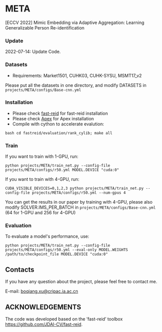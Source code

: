 # META
[ECCV 2022] Mimic Embedding via Adaptive Aggregation: Learning Generalizable Person Re-identification

### Update
2022-07-14: Update Code. 

### Datasets
* Requirements: Market1501, CUHK03, CUHK-SYSU, MSMT17_v2

Please put all the datasets in one directory, and modify DATASETS in ```projects/META/configs/Base-cnn.yml```

### Installation
* Please check [fast-reid](http://arxiv.org/abs/2008.08528) for fast-reid installation
* Please check [Apex](https://github.com/NVIDIA/apex) for Apex installation
* Compile with cython to accelerate evalution: 
```
bash cd fastreid/evaluation/rank_cylib; make all
```

### Train
If you want to train with 1-GPU, run:
```
python projects/META/train_net.py --config-file projects/META/configs/r50.yml MODEL.DEVICE "cuda:0"
```
If you want to train with 4-GPU, run:
```
CUDA_VISIBLE_DEVICES=0,1,2,3 python projects/META/train_net.py --config-file projects/META/configs/r50.yml --num-gpus 4
```
You can get the results in our paper by training with 4-GPU, please also modify SOLVER.IMS_PER_BATCH in ```projects/META/configs/Base-cnn.yml``` (64 for 1-GPU and 256 for 4-GPU)

### Evaluation
To evaluate a model's performance, use:
```
python projects/META/train_net.py --config-file projects/META/configs/r50.yml --eval-only MODEL.WEIGHTS /path/to/checkpoint_file MODEL.DEVICE "cuda:0"
```

## Contacts
If you have any question about the project, please feel free to contact me.

E-mail: boqiang.xu@cripac.ia.ac.cn

## ACKNOWLEDGEMENTS
The code was developed based on the ’fast-reid’ toolbox https://github.com/JDAI-CV/fast-reid.
